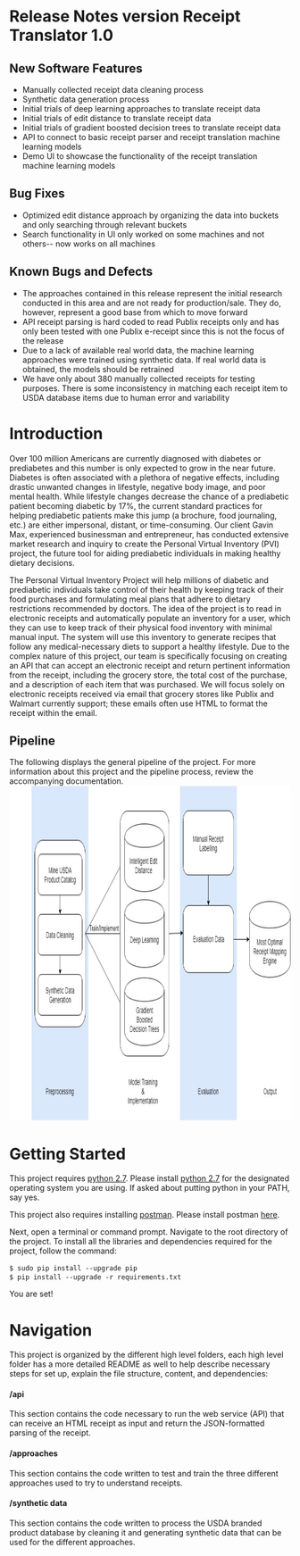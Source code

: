 # Release Notes version Receipt Translator 1.0

## New Software Features
* Manually collected receipt data cleaning process
* Synthetic data generation process
* Initial trials of deep learning approaches to translate receipt data
* Initial trials of edit distance to translate receipt data
* Initial trials of gradient boosted decision trees to translate receipt data
* API to connect to basic receipt parser and receipt translation machine learning models
* Demo UI to showcase the functionality of the receipt translation machine learning models

## Bug Fixes
* Optimized edit distance approach by organizing the data into buckets and only searching through relevant buckets
* Search functionality in UI only worked on some machines and not others-- now works on all machines

## Known Bugs and Defects
* The approaches contained in this release represent the initial research conducted in this area and are not ready for production/sale. They do, however, represent a good base from which to move forward
* API receipt parsing is hard coded to read Publix receipts only and has only been tested with one Publix e-receipt since this is not the focus of the release
* Due to a lack of available real world data, the machine learning approaches were trained using synthetic data. If real world data is obtained, the models should be retrained
* We have only about 380 manually collected receipts for testing purposes. There is some inconsistency in matching each receipt item to USDA database items due to human error and variability

# Introduction

Over 100 million Americans are currently diagnosed with diabetes or prediabetes and this number is only expected to grow in the near future. Diabetes is often associated with a plethora of negative effects, including drastic unwanted changes in lifestyle, negative body image, and poor mental health. While lifestyle changes decrease the chance of a prediabetic patient becoming diabetic by 17%, the current standard practices for helping prediabetic patients make this jump (a brochure, food journaling, etc.) are either impersonal, distant, or time-consuming. Our client Gavin Max, experienced businessman and entrepreneur, has conducted extensive market research and inquiry to create the Personal Virtual Inventory (PVI) project, the future tool for aiding prediabetic individuals in making healthy dietary decisions.

The Personal Virtual Inventory Project will help millions of diabetic and prediabetic individuals take control of their health by keeping track of their food purchases and formulating meal plans that adhere to dietary restrictions recommended by doctors. The idea of the project is to read in electronic receipts and automatically populate an inventory for a user, which they can use to keep track of their physical food inventory with minimal manual input. The system will use this inventory to generate recipes that follow any medical-necessary diets to support a healthy lifestyle. Due to the complex nature of this project, our team is specifically focusing on creating an API that can accept an electronic receipt and return pertinent information from the receipt, including the grocery store, the total cost of the purchase, and a description of each item that was purchased. We will focus solely on electronic receipts received via email that grocery stores like Publix and Walmart currently support; these emails often use HTML to format the receipt within the email.

## Pipeline

The following displays the general pipeline of the project. For more information about this project and the pipeline process, review the accompanying documentation. 
<img src="imgs/Pipeline_Static.jpg" width="1000" height="600">

# Getting Started

This project requires [python 2.7](https://www.python.org/downloads/release/python-2713/). Please install [python 2.7](https://www.python.org/downloads/release/python-2713/) for the designated operating system you are using. If asked about putting python in your PATH, say yes. 

This project also requires installing [postman](https://www.getpostman.com/downloads/). Please install postman [here](https://www.getpostman.com/downloads/).

Next, open a terminal or command prompt. Navigate to the root directory of the project. To install all the libraries and dependencies required for the project, follow the command:
```
$ sudo pip install --upgrade pip
$ pip install --upgrade -r requirements.txt
```

You are set!


# Navigation

This project is organized by the different high level folders, each high level folder has a more detailed README as well to help describe necessary steps for set up, explain the file structure, content, and dependencies: 

#### /api
This section contains the code necessary to run the web service (API) that can receive an HTML receipt as input and return the JSON-formatted parsing of the receipt.
#### /approaches
This section contains the code written to test and train the three different approaches used to try to understand receipts.
#### /synthetic data 
This section contains the code written to process the USDA branded product database by cleaning it and generating synthetic data that can be used for the different approaches.
